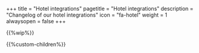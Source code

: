 +++
title = "Hotel integrations"
pagetitle = "Hotel integrations"
description = "Changelog of our hotel integrations"
icon = "fa-hotel"
weight = 1
alwaysopen = false
+++

{{%wip%}}

{{%custom-children%}}